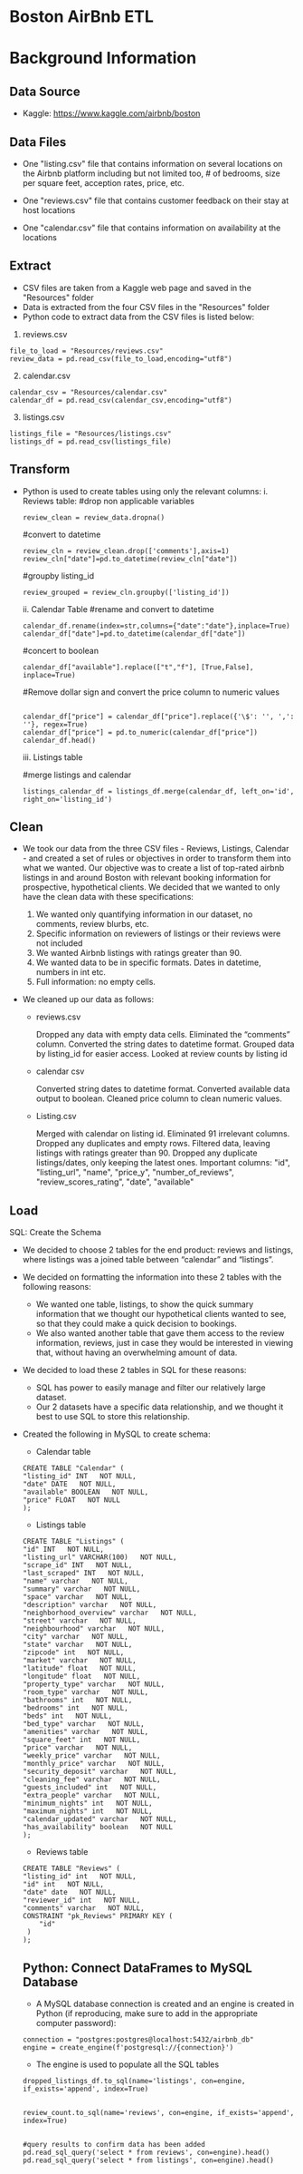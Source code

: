 # Boston AirBnb ETL


# Background Information


## Data Source
- Kaggle: https://www.kaggle.com/airbnb/boston

## Data Files
- One "listing.csv" file that contains information on several locations on the Airbnb platform including but not limited too, # of bedrooms, size per square feet, acception rates, price, etc. 

- One "reviews.csv" file that contains customer feedback on their stay at host locations

- One "calendar.csv" file that contains information on availability at the locations


## Extract
- CSV files are taken from a Kaggle web page and saved in the "Resources" folder
- Data is extracted from the four CSV files in the "Resources" folder
- Python code to extract data from the CSV files is listed below:

1. reviews.csv
```
file_to_load = "Resources/reviews.csv"
review_data = pd.read_csv(file_to_load,encoding="utf8")
```
2. calendar.csv
```
calendar_csv = "Resources/calendar.csv"
calendar_df = pd.read_csv(calendar_csv,encoding="utf8")
```
3. listings.csv
```
listings_file = "Resources/listings.csv"
listings_df = pd.read_csv(listings_file)
```

## Transform
- Python is used to create tables using only the relevant columns:
  i. Reviews table:
  #drop non applicable variables
  ```
  review_clean = review_data.dropna()
  ```
  #convert to datetime
  ```
  review_cln = review_clean.drop(['comments'],axis=1)
  review_cln["date"]=pd.to_datetime(review_cln["date"])
  ```
  #groupby listing_id
  ```
  review_grouped = review_cln.groupby(['listing_id'])
  ```

  ii. Calendar Table
  #rename and convert to datetime
  ```
  calendar_df.rename(index=str,columns={"date":"date"},inplace=True)
  calendar_df["date"]=pd.to_datetime(calendar_df["date"])
  ```
  #concert to boolean
  ```
  calendar_df["available"].replace(["t","f"], [True,False], inplace=True)
  ```
  #Remove dollar sign and convert the price column to numeric values
  ```

  calendar_df["price"] = calendar_df["price"].replace({'\$': '', ',': ''}, regex=True)
  calendar_df["price"] = pd.to_numeric(calendar_df["price"])
  calendar_df.head()
  ```

  iii. Listings table
  
  #merge listings and calendar
  ```
  listings_calendar_df = listings_df.merge(calendar_df, left_on='id', right_on='listing_id')
  ```



## Clean
- We took our data from the three CSV files - Reviews, Listings, Calendar - and created a set of rules or objectives in order to transform them into what we wanted.
Our objective was to create a list of top-rated airbnb listings in and around Boston with relevant booking information for prospective, hypothetical clients. We decided that we wanted to only have the clean data with these specifications:

  1. We wanted only quantifying information in our dataset, no comments, review blurbs, etc.
  2. Specific information on reviewers of listings or their reviews were not included
  3. We wanted Airbnb listings with ratings greater than 90.
  4. We wanted data to be in specific formats. Dates in datetime, numbers in int etc.
  5. Full information: no empty cells.

- We cleaned up our data as follows:

  - reviews.csv

    Dropped any data with empty data cells. Eliminated the “comments” column. Converted the string dates to datetime format. Grouped data by listing_id for easier access. Looked at review counts by listing id

  - calendar csv

    Converted string dates to datetime format. Converted available data output to boolean. Cleaned price column to clean numeric values.

  - Listing.csv

    Merged with calendar on listing id. Eliminated 91 irrelevant columns. Dropped any duplicates and empty rows. Filtered data, leaving listings with ratings greater than 90. Dropped any duplicate listings/dates, only keeping the latest ones. Important columns: "id", "listing_url", "name", "price_y", "number_of_reviews", "review_scores_rating", "date", "available"
  

   


## Load

SQL: Create the Schema
- We decided to choose 2 tables for the end product: reviews and listings, where listings was a joined table between “calendar” and “listings”.

- We decided on formatting the information into these 2 tables with the following reasons:

    - We wanted one table, listings, to show the quick summary information that we thought our hypothetical clients wanted to see, so that they could make a quick decision to bookings.
    - We also wanted another table that gave them access to the review information, reviews, just in case they would be interested in viewing that, without having an overwhelming amount of data.

- We decided to load these 2 tables in SQL for these reasons:

    - SQL has power to easily manage and filter our relatively large dataset.
    - Our 2 datasets have a specific data relationship, and we thought it best to use SQL to store this relationship.
- Created the following in MySQL to create schema:
    -  Calendar table
    ```
    CREATE TABLE "Calendar" (
    "listing_id" INT   NOT NULL,
    "date" DATE   NOT NULL,
    "available" BOOLEAN   NOT NULL,
    "price" FLOAT   NOT NULL
    );
    ```
    
    - Listings table
    ```
    CREATE TABLE "Listings" (
    "id" INT   NOT NULL,
    "listing_url" VARCHAR(100)   NOT NULL,
    "scrape_id" INT   NOT NULL,
    "last_scraped" INT   NOT NULL,
    "name" varchar   NOT NULL,
    "summary" varchar   NOT NULL,
    "space" varchar   NOT NULL,
    "description" varchar   NOT NULL,
    "neighborhood_overview" varchar   NOT NULL,
    "street" varchar   NOT NULL,
    "neighbourhood" varchar   NOT NULL,
    "city" varchar   NOT NULL,
    "state" varchar   NOT NULL,
    "zipcode" int   NOT NULL,
    "market" varchar   NOT NULL,
    "latitude" float   NOT NULL,
    "longitude" float   NOT NULL,
    "property_type" varchar   NOT NULL,
    "room_type" varchar   NOT NULL,
    "bathrooms" int   NOT NULL,
    "bedrooms" int   NOT NULL,
    "beds" int   NOT NULL,
    "bed_type" varchar   NOT NULL,
    "amenities" varchar   NOT NULL,
    "square_feet" int   NOT NULL,
    "price" varchar   NOT NULL,
    "weekly_price" varchar   NOT NULL,
    "monthly_price" varchar   NOT NULL,
    "security_deposit" varchar   NOT NULL,
    "cleaning_fee" varchar   NOT NULL,
    "guests_included" int   NOT NULL,
    "extra_people" varchar   NOT NULL,
    "minimum_nights" int   NOT NULL,
    "maximum_nights" int   NOT NULL,
    "calendar_updated" varchar   NOT NULL,
    "has_availability" boolean   NOT NULL
    );
    ```
    
    - Reviews table
    ```
    CREATE TABLE "Reviews" (
    "listing_id" int   NOT NULL,
    "id" int   NOT NULL,
    "date" date   NOT NULL,
    "reviewer_id" int   NOT NULL,
    "comments" varchar   NOT NULL,
    CONSTRAINT "pk_Reviews" PRIMARY KEY (
        "id"
     )
    );
    ```
    
  ## Python: Connect DataFrames to MySQL Database
  - A MySQL database connection is created and an engine is created in Python (if reproducing, make sure to add in the appropriate computer password):
  ``` 
  connection = "postgres:postgres@localhost:5432/airbnb_db"
  engine = create_engine(f'postgresql://{connection}')
  ```
  
  - The engine is used to populate all the SQL tables
  ```
  dropped_listings_df.to_sql(name='listings', con=engine, if_exists='append', index=True)
  
  
  review_count.to_sql(name='reviews', con=engine, if_exists='append', index=True)
  
  
  #query results to confirm data has been added
  pd.read_sql_query('select * from reviews', con=engine).head()
  pd.read_sql_query('select * from listings', con=engine).head()
  ```
  
  
  

